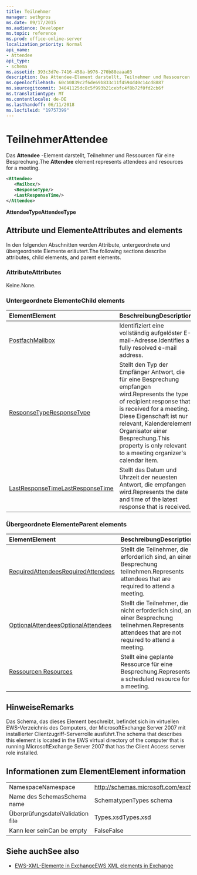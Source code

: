 ```yaml
---
title: Teilnehmer
manager: sethgros
ms.date: 09/17/2015
ms.audience: Developer
ms.topic: reference
ms.prod: office-online-server
localization_priority: Normal
api_name:
- Attendee
api_type:
- schema
ms.assetid: 393c3d7e-7416-458a-b976-270b88eaaa03
description: Das Attendee-Element darstellt, Teilnehmer und Ressourcen für eine Besprechung.
ms.openlocfilehash: 60cb0839c2f6de69b833c11f4594d40c14cd8887
ms.sourcegitcommit: 34041125dc8c5f993b21cebfc4f8b72f0fd2cb6f
ms.translationtype: MT
ms.contentlocale: de-DE
ms.lasthandoff: 06/11/2018
ms.locfileid: "19757399"
---
```

# <a name="attendee"></a><span data-ttu-id="4ee65-103">Teilnehmer</span><span class="sxs-lookup"><span data-stu-id="4ee65-103">Attendee</span></span>

<span data-ttu-id="4ee65-104">Das **Attendee** -Element darstellt, Teilnehmer und Ressourcen für eine Besprechung.</span><span class="sxs-lookup"><span data-stu-id="4ee65-104">The **Attendee** element represents attendees and resources for a meeting.</span></span> 
  
```xml
<Attendee>
   <Mailbox/>
   <ResponseType/>
   <LastResponseTime/>
</Attendee>
```

 <span data-ttu-id="4ee65-105">**AttendeeType**</span><span class="sxs-lookup"><span data-stu-id="4ee65-105">**AttendeeType**</span></span>
## <a name="attributes-and-elements"></a><span data-ttu-id="4ee65-106">Attribute und Elemente</span><span class="sxs-lookup"><span data-stu-id="4ee65-106">Attributes and elements</span></span>

<span data-ttu-id="4ee65-107">In den folgenden Abschnitten werden Attribute, untergeordnete und übergeordnete Elemente erläutert.</span><span class="sxs-lookup"><span data-stu-id="4ee65-107">The following sections describe attributes, child elements, and parent elements.</span></span>
  
### <a name="attributes"></a><span data-ttu-id="4ee65-108">Attribute</span><span class="sxs-lookup"><span data-stu-id="4ee65-108">Attributes</span></span>

<span data-ttu-id="4ee65-109">Keine.</span><span class="sxs-lookup"><span data-stu-id="4ee65-109">None.</span></span>
  
### <a name="child-elements"></a><span data-ttu-id="4ee65-110">Untergeordnete Elemente</span><span class="sxs-lookup"><span data-stu-id="4ee65-110">Child elements</span></span>

|<span data-ttu-id="4ee65-111">**Element**</span><span class="sxs-lookup"><span data-stu-id="4ee65-111">**Element**</span></span>|<span data-ttu-id="4ee65-112">**Beschreibung**</span><span class="sxs-lookup"><span data-stu-id="4ee65-112">**Description**</span></span>|
|:-----|:-----|
|[<span data-ttu-id="4ee65-113">Postfach</span><span class="sxs-lookup"><span data-stu-id="4ee65-113">Mailbox</span></span>](mailbox.md) <br/> |<span data-ttu-id="4ee65-114">Identifiziert eine vollständig aufgelöster E-mail-Adresse.</span><span class="sxs-lookup"><span data-stu-id="4ee65-114">Identifies a fully resolved e-mail address.</span></span>  <br/> |
|[<span data-ttu-id="4ee65-115">ResponseType</span><span class="sxs-lookup"><span data-stu-id="4ee65-115">ResponseType</span></span>](responsetype.md) <br/> |<span data-ttu-id="4ee65-116">Stellt den Typ der Empfänger Antwort, die für eine Besprechung empfangen wird.</span><span class="sxs-lookup"><span data-stu-id="4ee65-116">Represents the type of recipient response that is received for a meeting.</span></span> <span data-ttu-id="4ee65-117">Diese Eigenschaft ist nur relevant, Kalenderelement Organisator einer Besprechung.</span><span class="sxs-lookup"><span data-stu-id="4ee65-117">This property is only relevant to a meeting organizer's calendar item.</span></span>  <br/> |
|[<span data-ttu-id="4ee65-118">LastResponseTime</span><span class="sxs-lookup"><span data-stu-id="4ee65-118">LastResponseTime</span></span>](lastresponsetime.md) <br/> |<span data-ttu-id="4ee65-119">Stellt das Datum und Uhrzeit der neuesten Antwort, die empfangen wird.</span><span class="sxs-lookup"><span data-stu-id="4ee65-119">Represents the date and time of the latest response that is received.</span></span>  <br/> |
   
### <a name="parent-elements"></a><span data-ttu-id="4ee65-120">Übergeordnete Elemente</span><span class="sxs-lookup"><span data-stu-id="4ee65-120">Parent elements</span></span>

|<span data-ttu-id="4ee65-121">**Element**</span><span class="sxs-lookup"><span data-stu-id="4ee65-121">**Element**</span></span>|<span data-ttu-id="4ee65-122">**Beschreibung**</span><span class="sxs-lookup"><span data-stu-id="4ee65-122">**Description**</span></span>|
|:-----|:-----|
|[<span data-ttu-id="4ee65-123">RequiredAttendees</span><span class="sxs-lookup"><span data-stu-id="4ee65-123">RequiredAttendees</span></span>](requiredattendees.md) <br/> |<span data-ttu-id="4ee65-124">Stellt die Teilnehmer, die erforderlich sind, an einer Besprechung teilnehmen.</span><span class="sxs-lookup"><span data-stu-id="4ee65-124">Represents attendees that are required to attend a meeting.</span></span>  <br/> |
|[<span data-ttu-id="4ee65-125">OptionalAttendees</span><span class="sxs-lookup"><span data-stu-id="4ee65-125">OptionalAttendees</span></span>](optionalattendees.md) <br/> |<span data-ttu-id="4ee65-126">Stellt die Teilnehmer, die nicht erforderlich sind, an einer Besprechung teilnehmen.</span><span class="sxs-lookup"><span data-stu-id="4ee65-126">Represents attendees that are not required to attend a meeting.</span></span>  <br/> |
|[<span data-ttu-id="4ee65-127">Ressourcen </span><span class="sxs-lookup"><span data-stu-id="4ee65-127">Resources</span></span>](resources.md) <br/> |<span data-ttu-id="4ee65-128">Stellt eine geplante Ressource für eine Besprechung.</span><span class="sxs-lookup"><span data-stu-id="4ee65-128">Represents a scheduled resource for a meeting.</span></span>  <br/> |
   
## <a name="remarks"></a><span data-ttu-id="4ee65-129">Hinweise</span><span class="sxs-lookup"><span data-stu-id="4ee65-129">Remarks</span></span>

<span data-ttu-id="4ee65-130">Das Schema, das dieses Element beschreibt, befindet sich im virtuellen EWS-Verzeichnis des Computers, der MicrosoftExchange Server 2007 mit installierter Clientzugriff-Serverrolle ausführt.</span><span class="sxs-lookup"><span data-stu-id="4ee65-130">The schema that describes this element is located in the EWS virtual directory of the computer that is running MicrosoftExchange Server 2007 that has the Client Access server role installed.</span></span>
  
## <a name="element-information"></a><span data-ttu-id="4ee65-131">Informationen zum Element</span><span class="sxs-lookup"><span data-stu-id="4ee65-131">Element information</span></span>

|||
|:-----|:-----|
|<span data-ttu-id="4ee65-132">Namespace</span><span class="sxs-lookup"><span data-stu-id="4ee65-132">Namespace</span></span>  <br/> |http://schemas.microsoft.com/exchange/services/2006/types  <br/> |
|<span data-ttu-id="4ee65-133">Name des Schemas</span><span class="sxs-lookup"><span data-stu-id="4ee65-133">Schema name</span></span>  <br/> |<span data-ttu-id="4ee65-134">Schematypen</span><span class="sxs-lookup"><span data-stu-id="4ee65-134">Types schema</span></span>  <br/> |
|<span data-ttu-id="4ee65-135">Überprüfungsdatei</span><span class="sxs-lookup"><span data-stu-id="4ee65-135">Validation file</span></span>  <br/> |<span data-ttu-id="4ee65-136">Types.xsd</span><span class="sxs-lookup"><span data-stu-id="4ee65-136">Types.xsd</span></span>  <br/> |
|<span data-ttu-id="4ee65-137">Kann leer sein</span><span class="sxs-lookup"><span data-stu-id="4ee65-137">Can be empty</span></span>  <br/> |<span data-ttu-id="4ee65-138">False</span><span class="sxs-lookup"><span data-stu-id="4ee65-138">False</span></span>  <br/> |
   
## <a name="see-also"></a><span data-ttu-id="4ee65-139">Siehe auch</span><span class="sxs-lookup"><span data-stu-id="4ee65-139">See also</span></span>

- [<span data-ttu-id="4ee65-140">EWS-XML-Elemente in Exchange</span><span class="sxs-lookup"><span data-stu-id="4ee65-140">EWS XML elements in Exchange</span></span>](ews-xml-elements-in-exchange.md)

